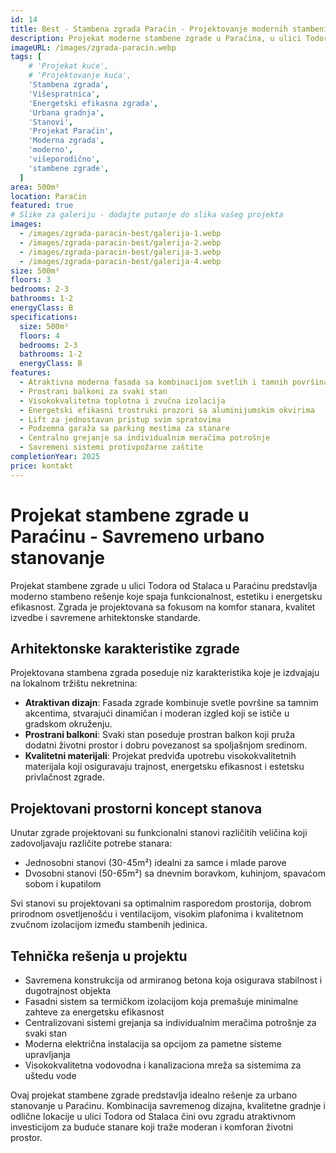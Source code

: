 ```yaml
---
id: 14
title: Best - Stambena zgrada Paraćin - Projektovanje modernih stambenih zgrada | Projekti Kuća
description: Projekat moderne stambene zgrade u Paraćina, u ulici Todora od Stalaca. Savremena višespratna zgrada sa energetski efikasnim stanovima i atraktivnim arhitektonskim rešenjem. Idealno rešenje za urbano stanovanje.
imageURL: /images/zgrada-paracin.webp
tags: [
    # 'Projekat kuće',
    # 'Projektovanje kuća',
    'Stambena zgrada',
    'Višespratnica',
    'Energetski efikasna zgrada',
    'Urbana gradnja',
    'Stanovi',
    'Projekat Paraćin',
    'Moderna zgrada',
    'moderno',
    'višeporodično',
    'stambene zgrade',
  ]
area: 500m²
location: Paraćin
featured: true
# Slike za galeriju - dodajte putanje do slika vašeg projekta
images:
  - /images/zgrada-paracin-best/galerija-1.webp
  - /images/zgrada-paracin-best/galerija-2.webp
  - /images/zgrada-paracin-best/galerija-3.webp
  - /images/zgrada-paracin-best/galerija-4.webp
size: 500m²
floors: 3
bedrooms: 2-3
bathrooms: 1-2
energyClass: B
specifications:
  size: 500m²
  floors: 4
  bedrooms: 2-3
  bathrooms: 1-2
  energyClass: B
features:
  - Atraktivna moderna fasada sa kombinacijom svetlih i tamnih površina
  - Prostrani balkoni za svaki stan
  - Visokokvalitetna toplotna i zvučna izolacija
  - Energetski efikasni trostruki prozori sa aluminijumskim okvirima
  - Lift za jednostavan pristup svim spratovima
  - Podzemna garaža sa parking mestima za stanare
  - Centralno grejanje sa individualnim meračima potrošnje
  - Savremeni sistemi protivpožarne zaštite
completionYear: 2025
price: kontakt
---
```


# Projekat stambene zgrade u Paraćinu - Savremeno urbano stanovanje

Projekat stambene zgrade u ulici Todora od Stalaca u Paraćinu predstavlja moderno stambeno rešenje koje spaja funkcionalnost, estetiku i energetsku efikasnost. Zgrada je projektovana sa fokusom na komfor stanara, kvalitet izvedbe i savremene arhitektonske standarde.

## Arhitektonske karakteristike zgrade

Projektovana stambena zgrada poseduje niz karakteristika koje je izdvajaju na lokalnom tržištu nekretnina:

- **Atraktivan dizajn**: Fasada zgrade kombinuje svetle površine sa tamnim akcentima, stvarajući dinamičan i moderan izgled koji se ističe u gradskom okruženju.
- **Prostrani balkoni**: Svaki stan poseduje prostran balkon koji pruža dodatni životni prostor i dobru povezanost sa spoljašnjom sredinom.
- **Kvalitetni materijali**: Projekat predviđa upotrebu visokokvalitetnih materijala koji osiguravaju trajnost, energetsku efikasnost i estetsku privlačnost zgrade.

## Projektovani prostorni koncept stanova

Unutar zgrade projektovani su funkcionalni stanovi različitih veličina koji zadovoljavaju različite potrebe stanara:

- Jednosobni stanovi (30-45m²) idealni za samce i mlade parove
- Dvosobni stanovi (50-65m²) sa dnevnim boravkom, kuhinjom, spavaćom sobom i kupatilom

Svi stanovi su projektovani sa optimalnim rasporedom prostorija, dobrom prirodnom osvetljenošću i ventilacijom, visokim plafonima i kvalitetnom zvučnom izolacijom između stambenih jedinica.

## Tehnička rešenja u projektu

- Savremena konstrukcija od armiranog betona koja osigurava stabilnost i dugotrajnost objekta
- Fasadni sistem sa termičkom izolacijom koja premašuje minimalne zahteve za energetsku efikasnost
- Centralizovani sistemi grejanja sa individualnim meračima potrošnje za svaki stan
- Moderna električna instalacija sa opcijom za pametne sisteme upravljanja
- Visokokvalitetna vodovodna i kanalizaciona mreža sa sistemima za uštedu vode

Ovaj projekat stambene zgrade predstavlja idealno rešenje za urbano stanovanje u Paraćinu. Kombinacija savremenog dizajna, kvalitetne gradnje i odlične lokacije u ulici Todora od Stalaca čini ovu zgradu atraktivnom investicijom za buduće stanare koji traže moderan i komforan životni prostor.
